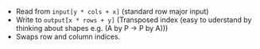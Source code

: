 - Read from `input[y * cols + x]`  (standard row major input)
- Write to `output[x * rows + y]`  (Transposed index (easy to uderstand by thinking about shapes e.g. (A by P -> P by A)))
- Swaps row and column indices.

